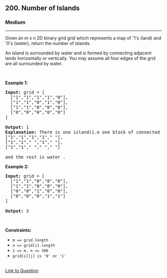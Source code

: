 <h2>200. Number of Islands</h2><h3>Medium</h3><hr><div><p>Given an m x n 2D binary grid grid which represents a map of '1's (land) and '0's (water), return the number of islands.

An island is surrounded by water and is formed by connecting adjacent lands horizontally or vertically. You may assume all four edges of the grid are all surrounded by water.
</p>

<p>&nbsp;</p>
<p><strong>Example 1:</strong></p>

<pre><strong>Input:</strong> grid = [
  ["1","1","1","1","0"],
  ["1","1","0","1","0"],
  ["1","1","0","0","0"],
  ["0","0","0","0","0"]
]

<strong>Output:</strong> 1
<strong>Explanation:</strong> There is one island(i.e one block of connected 1's in the matrix)
["1","1","1","1"," "],
["1","1"," ","1"," "],
["1","1"," "," "," "]

and the rest is water .
</pre>

<p><strong>Example 2:</strong></p>

<pre><strong>Input:</strong> grid = [
  ["1","1","0","0","0"],
  ["1","1","0","0","0"],
  ["0","0","1","0","0"],
  ["0","0","0","1","1"]
]

<strong>Output:</strong> 3
</pre>


<p>&nbsp;</p>
<p><strong>Constraints:</strong></p>

<ul>
	<li><code>m == grid.length</code></li>
	<li><code>n == grid[i].length</code></li>
	<li><code>1 <= m, n <= 300</code></li>
	<li><code>grid[i][j] is '0' or '1'</code></li>
</ul>
<br/>
<a href="https://leetcode.com/problems/number-of-islands/" >Link to Question</a>
<p>&nbsp;</p>
</div>